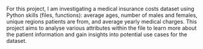 For this project, I am investigating a medical insurance costs dataset using Python skills (files, functions): average ages, number of males and females, unique regions patients are from, and average yearly medical charges. This project aims to analyse various attributes within the file to learn more about the patient information and gain insights into potential use cases for the dataset. 
